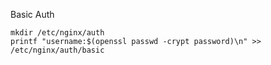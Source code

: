 Basic Auth
```
mkdir /etc/nginx/auth
printf "username:$(openssl passwd -crypt password)\n" >> /etc/nginx/auth/basic
```

